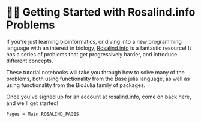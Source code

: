 # 🧑‍🔬 Getting Started with Rosalind.info Problems

If you're just learning bioinformatics,
or diving into a new programming language with an interest in biology,
[Rosalind.info](https://rosalind.info/) is a fantastic resource!
It has a series of problems that get progressively harder,
and introduce different concepts.

These tutorial notebooks will take you through how to solve many of the problems,
both using functionality from the Base julia language,
as well as using functionality from the BioJulia family of packages.

Once you've signed up for an account at rosalind.info, come on back here,
and we'll get started!


```@contents
Pages = Main.ROSALIND_PAGES
```
